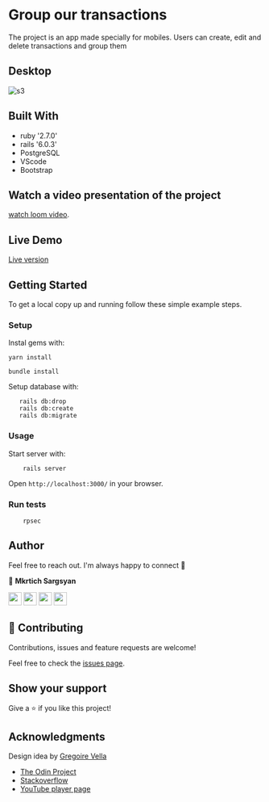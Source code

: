 # Group our transactions

The project is an app made specially for mobiles. Users can create, edit and delete transactions and group them 

## Desktop

  ![s3](https://user-images.githubusercontent.com/31889642/104623958-64c61980-56ac-11eb-85e2-3df2eedec095.png)
  
## Built With

- ruby '2.7.0'
- rails '6.0.3'
- PostgreSQL
- VScode
- Bootstrap

## Watch a video presentation of the project 

[watch loom video](https://www.loom.com/share/6ad2873a06314e88943e376f05b392e0).

## Live Demo

<a href= "https://transactions-01.herokuapp.com/" target="_blank">Live version</a>

## Getting Started

To get a local copy up and running follow these simple example steps.

### Setup

Instal gems with:

```
yarn install
```

```
bundle install
```

Setup database with:

```
   rails db:drop
   rails db:create
   rails db:migrate
```

### Usage

Start server with:

```
    rails server
```

Open `http://localhost:3000/` in your browser.

### Run tests

```
    rpsec 
```

## Author

Feel free to reach out. I'm always happy to connect :slightly_smiling_face:

👤 **Mkrtich Sargsyan**


[<code><img height="26" src="https://cdn.iconscout.com/icon/free/png-256/github-153-675523.png"></code>](https://github.com/MkrtichSargsyan)
[<code><img height="26" src="https://upload.wikimedia.org/wikipedia/sco/thumb/9/9f/Twitter_bird_logo_2012.svg/1200px-Twitter_bird_logo_2012.svg.png"></code>](https://twitter.com/MkrtichSargsyan)
[<code><img height="26" src="https://upload.wikimedia.org/wikipedia/commons/thumb/c/c9/Linkedin.svg/1200px-Linkedin.svg.png"></code>](https://www.linkedin.com/in/mkrtich-sargsyan/)
[<code><img height="26" src="https://upload.wikimedia.org/wikipedia/commons/a/ab/Gmail_Icon.svg"></code>](mailto:mkrtichsargsyan24@gmail.com)



## 🤝 Contributing

Contributions, issues and feature requests are welcome!

Feel free to check the <a href="https://github.com/RICKCOYL/embeded-images-and-videos/issues"> issues page</a>.



## Show your support

Give a ⭐️ if you like this project!

## Acknowledgments

  Design idea by [Gregoire Vella](https://www.behance.net/gregoirevella)

- <a href="https://www.theodinproject.com/" target="_blank">The Odin Project</a>
- <a href="https://www.stackoverflow.com/" target="_blank">Stackoverflow</a>
- <a href="https://youtube.com/" target="_blank">YouTube player page</a>